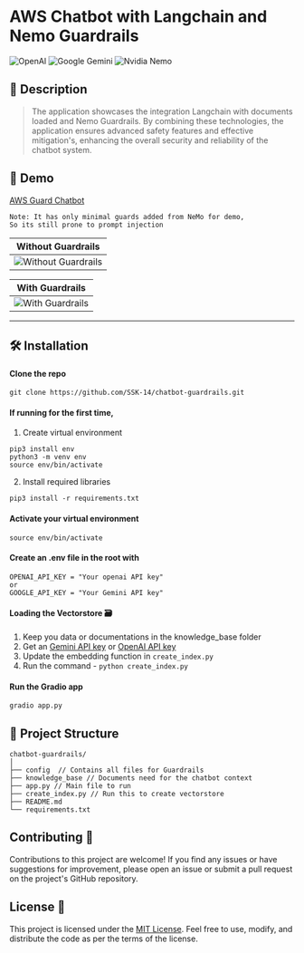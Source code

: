 # AWS Chatbot with Langchain and Nemo Guardrails

![OpenAI](https://img.shields.io/badge/OpenAI-412991.svg?style=for-the-badge&logo=OpenAI&logoColor=white)
![Google Gemini](https://img.shields.io/badge/Google%20Gemini-8E75B2.svg?style=for-the-badge&logo=Google-Gemini&logoColor=white)
![Nvidia Nemo](https://img.shields.io/badge/NVIDIA-76B900.svg?style=for-the-badge&logo=NVIDIA&logoColor=white)

## 📜 Description
> The application showcases the integration Langchain with documents loaded and Nemo Guardrails. By combining these technologies, the application ensures advanced safety features and effective mitigation's, enhancing the overall security and reliability of the chatbot system.

## 🚀 Demo

[AWS Guard Chatbot](ssk-14-aws-guard-bot.hf.space)

```
Note: It has only minimal guards added from NeMo for demo,
So its still prone to prompt injection 
```

| Without Guardrails |
|------------|
| ![Without Guardrails](https://github.com/SSK-14/chatbot-guardrails/assets/45158568/19945cb6-9346-451d-90ef-0cebe34400c9) |

| With Guardrails |
|------------|
| ![With Guardrails](https://github.com/SSK-14/chatbot-guardrails/assets/45158568/0cdc99cf-43b3-4028-958a-605511b35664) |

---

## 🛠️ Installation

#### Clone the repo
```
git clone https://github.com/SSK-14/chatbot-guardrails.git
```

#### If running for the first time,

1. Create virtual environment

```
pip3 install env
python3 -m venv env
source env/bin/activate
```

2. Install required libraries

```
pip3 install -r requirements.txt
```

#### Activate your virtual environment

```
source env/bin/activate
```

#### Create an .env file in the root with

```
OPENAI_API_KEY = "Your openai API key"
or
GOOGLE_API_KEY = "Your Gemini API key"
```

#### Loading the Vectorstore 🗃️ 

1. Keep you data or documentations in the knowledge_base folder
2. Get an [Gemini API key](https://makersuite.google.com/app/apikey) or [OpenAI API key](https://platform.openai.com/account/api-keys)
3. Update the embedding function in `create_index.py`
4. Run the command - `python create_index.py` <!-- Will create a vector database. -->

#### Run the Gradio app

```
gradio app.py
```

## 📁 Project Structure

```
chatbot-guardrails/
│
├── config  // Contains all files for Guardrails 
├── knowledge_base // Documents need for the chatbot context
├── app.py // Main file to run
├── create_index.py // Run this to create vectorstore
├── README.md
└── requirements.txt

```

## Contributing 🤝
Contributions to this project are welcome! If you find any issues or have suggestions for improvement, please open an issue or submit a pull request on the project's GitHub repository.

## License 📝
This project is licensed under the [MIT License](https://github.com/SSK-14/chatbot-guardrails/blob/main/LICENSE). Feel free to use, modify, and distribute the code as per the terms of the license.
